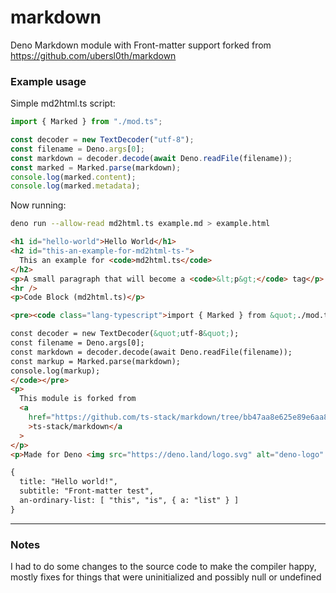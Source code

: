 # markdown

Deno Markdown module with Front-matter support forked from https://github.com/ubersl0th/markdown

### Example usage

Simple md2html.ts script:

```typescript
import { Marked } from "./mod.ts";

const decoder = new TextDecoder("utf-8");
const filename = Deno.args[0];
const markdown = decoder.decode(await Deno.readFile(filename));
const marked = Marked.parse(markdown);
console.log(marked.content);
console.log(marked.metadata);
```

Now running:

```bash
deno run --allow-read md2html.ts example.md > example.html
```

```html
<h1 id="hello-world">Hello World</h1>
<h2 id="this-an-example-for-md2html-ts-">
  This an example for <code>md2html.ts</code>
</h2>
<p>A small paragraph that will become a <code>&lt;p&gt;</code> tag</p>
<hr />
<p>Code Block (md2html.ts)</p>

<pre><code class="lang-typescript">import { Marked } from &quot;./mod.ts&quot;;

const decoder = new TextDecoder(&quot;utf-8&quot;);
const filename = Deno.args[0];
const markdown = decoder.decode(await Deno.readFile(filename));
const markup = Marked.parse(markdown);
console.log(markup);
</code></pre>
<p>
  This module is forked from
  <a
    href="https://github.com/ts-stack/markdown/tree/bb47aa8e625e89e6aa84f49a98536a3089dee831"
    >ts-stack/markdown</a
  >
</p>
<p>Made for Deno <img src="https://deno.land/logo.svg" alt="deno-logo" /></p>

{
  title: "Hello world!",
  subtitle: "Front-matter test",
  an-ordinary-list: [ "this", "is", { a: "list" } ]
}
```

---

### Notes

I had to do some changes to the source code to make the compiler happy, mostly fixes for things that were uninitialized and possibly null or undefined
